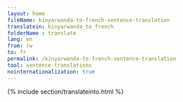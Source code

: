 ```yaml
---
layout: home
fileName: kinyarwanda-to-french-sentence-translation
translatein: kinyarwanda_to_french
folderName : translate
lang: en
from: rw
to: fr
permalink: /kinyarwanda-to-french-sentence-translation
tool: sentence-translations
nointernationalization: true
---
```

{% include section/translateinto.html %}
